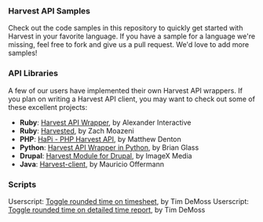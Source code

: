 ### Harvest API Samples

Check out the code samples in this repository to quickly get started with Harvest in your favorite language. If you have a sample for a language we're missing, feel free to fork and give us a pull request. We'd love to add more samples!

### API Libraries

A few of our users have implemented their own Harvest API wrappers. If you plan on writing a Harvest API client, you may want to check out some of these excellent projects:

* **Ruby**: [Harvest API Wrapper](http://github.com/aiaio/harvest/tree/master/lib), by Alexander Interactive
* **Ruby**: [Harvested](http://github.com/zmoazeni/harvested), by Zach Moazeni
* **PHP**: [HaPi - PHP Harvest API](http://labs.mdbitz.com/harvest-api/), by Matthew Denton
* **Python**: [Harvest API Wrapper in Python](http://github.com/brianglass/Harvest), by Brian Glass
* **Drupal**: [Harvest Module for Drupal](http://drupal.org/project/harvest), by ImageX Media
* **Java**: [Harvest-client](http://github.com/moffermann/harvest-client), by Mauricio Offermann

### Scripts

Userscript: [Toggle rounded time on timesheet](http://userscripts.org/scripts/show/95503), by Tim DeMoss
Userscript: [Toggle rounded time on detailed time report](http://userscripts.org/scripts/show/95575), by Tim DeMoss